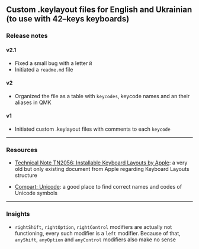 ## Custom .keylayout files for English and Ukrainian (to use with 42–keys keyboards)

### Release notes

#### v2.1

* Fixed a small bug with a letter `Й`
* Initiated a `readme.md` file

#### v2

* Organized the file as a table with `keycodes`, keycode names and an their aliases in QMK

#### v1

* Initiated custom .keylayout files with comments to each `keycode`

----

### Resources

* [Technical Note TN2056: Installable Keyboard Layouts by Apple](https://developer.apple.com/library/archive/technotes/tn2056/_index.html): a very old but only existing document from Apple regarding Keyboard Layouts structure

* [Compart: Unicode](https://www.compart.com/en/unicode/): a good place to find correct names and codes of Unicode symbols

----

### Insights

* `rightShift`, `rightOption`, `rightControl` modifiers are actually not functioning, every such modifier is a `left` modifier. Because of that, `anyShift`, `anyOption` and `anyControl` modifiers also make no sense